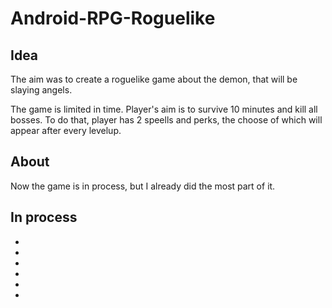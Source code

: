 # Android-RPG-Roguelike

## Idea
The aim was to create a roguelike game about the demon, that will be slaying angels. 

The game is limited in time. Player's aim is to survive 10 minutes and kill all bosses. To do that, player has 2 speells and perks, the choose of which will appear after every levelup.

## About
Now the game is in process, but I already did the most part of it.

## In process
*
*
*
*
*
*
